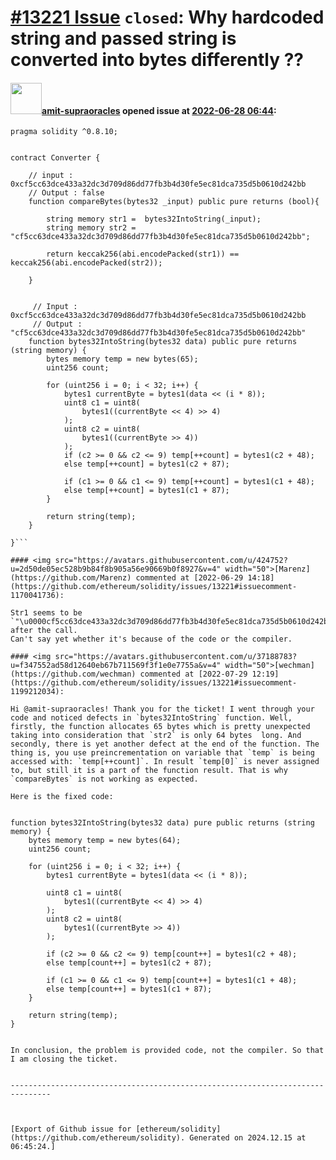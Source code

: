 # [\#13221 Issue](https://github.com/ethereum/solidity/issues/13221) `closed`: Why hardcoded string and passed string is converted into bytes differently ??

#### <img src="https://avatars.githubusercontent.com/u/84004854?u=139759a6cbe3ec745380d9215339f3f4301837db&v=4" width="50">[amit-supraoracles](https://github.com/amit-supraoracles) opened issue at [2022-06-28 06:44](https://github.com/ethereum/solidity/issues/13221):

```// SPDX-License-Identifier: MIT
pragma solidity ^0.8.10;
 

contract Converter {

    // input : 0xcf5cc63dce433a32dc3d709d86dd77fb3b4d30fe5ec81dca735d5b0610d242bb
    // Output : false
    function compareBytes(bytes32 _input) public pure returns (bool){

        string memory str1 =  bytes32IntoString(_input);
        string memory str2 =  "cf5cc63dce433a32dc3d709d86dd77fb3b4d30fe5ec81dca735d5b0610d242bb";

        return keccak256(abi.encodePacked(str1)) == keccak256(abi.encodePacked(str2));

    }


     // Input : 0xcf5cc63dce433a32dc3d709d86dd77fb3b4d30fe5ec81dca735d5b0610d242bb
     // Output : "cf5cc63dce433a32dc3d709d86dd77fb3b4d30fe5ec81dca735d5b0610d242bb"
    function bytes32IntoString(bytes32 data) public pure returns (string memory) {
        bytes memory temp = new bytes(65);
        uint256 count;

        for (uint256 i = 0; i < 32; i++) {
            bytes1 currentByte = bytes1(data << (i * 8));
            uint8 c1 = uint8(
                bytes1((currentByte << 4) >> 4)
            );
            uint8 c2 = uint8(
                bytes1((currentByte >> 4))
            );
            if (c2 >= 0 && c2 <= 9) temp[++count] = bytes1(c2 + 48);
            else temp[++count] = bytes1(c2 + 87);

            if (c1 >= 0 && c1 <= 9) temp[++count] = bytes1(c1 + 48);
            else temp[++count] = bytes1(c1 + 87);
        }

        return string(temp);
    }

}```

#### <img src="https://avatars.githubusercontent.com/u/424752?u=2d50de05ec528b9b84f8b905a56e90669b0f8927&v=4" width="50">[Marenz](https://github.com/Marenz) commented at [2022-06-29 14:18](https://github.com/ethereum/solidity/issues/13221#issuecomment-1170041736):

Str1 seems to be `"\u0000cf5cc63dce433a32dc3d709d86dd77fb3b4d30fe5ec81dca735d5b0610d242bb"` after the call.
Can't say yet whether it's because of the code or the compiler.

#### <img src="https://avatars.githubusercontent.com/u/37188783?u=f347552ad58d12640eb67b711569f3f1e0e7755a&v=4" width="50">[wechman](https://github.com/wechman) commented at [2022-07-29 12:19](https://github.com/ethereum/solidity/issues/13221#issuecomment-1199212034):

Hi @amit-supraoracles! Thank you for the ticket! I went through your code and noticed defects in `bytes32IntoString` function. Well, firstly, the function allocates 65 bytes which is pretty unexpected taking into consideration that `str2` is only 64 bytes  long. And secondly, there is yet another defect at the end of the function. The thing is, you use preincrementation on variable that `temp` is being accessed with: `temp[++count]`. In result `temp[0]` is never assigned to, but still it is a part of the function result. That is why  `compareBytes` is not working as expected.

Here is the fixed code:


```
    function bytes32IntoString(bytes32 data) pure public returns (string memory) {
        bytes memory temp = new bytes(64);
        uint256 count;

        for (uint256 i = 0; i < 32; i++) {
            bytes1 currentByte = bytes1(data << (i * 8));
            
            uint8 c1 = uint8(
                bytes1((currentByte << 4) >> 4)
            );
            uint8 c2 = uint8(
                bytes1((currentByte >> 4))
            );

            if (c2 >= 0 && c2 <= 9) temp[count++] = bytes1(c2 + 48);
            else temp[count++] = bytes1(c2 + 87);

            if (c1 >= 0 && c1 <= 9) temp[count++] = bytes1(c1 + 48);
            else temp[count++] = bytes1(c1 + 87);
        }

        return string(temp);
    }
```
    
In conclusion, the problem is provided code, not the compiler. So that I am closing the ticket.


-------------------------------------------------------------------------------



[Export of Github issue for [ethereum/solidity](https://github.com/ethereum/solidity). Generated on 2024.12.15 at 06:45:24.]
